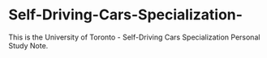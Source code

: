 # Self-Driving-Cars-Specialization-
This is the University of Toronto - Self-Driving Cars Specialization Personal Study Note.
